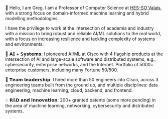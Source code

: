 👋 Hello, I am Greg. I am a Professor of Computer Science at [HES-SO Valais](https://www.hevs.ch), with a strong focus on domain-informed machine learning and hybrid modelling methodologies.

I have the privilege to work at the intersection of academia and industry with a mission to bring robust and reliable AI/ML solutions to the real world, with a focus on increasing resilience and tackling complexity of systems and environments. 

🤖 𝗔𝗜 + 𝗦𝘆𝘀𝘁𝗲𝗺𝘀: I pioneered AI/ML at Cisco with 4 flagship products at the intersection of AI and large-scale software and distributed systems, e.g., cybersecurity, enterprise networks, and the Internet. Portfolio of 5000+ enterprise customers, including many Fortune 50/500. 

🚀 𝗧𝗲𝗮𝗺 𝗹𝗲𝗮𝗱𝗲𝗿𝘀𝗵𝗶𝗽: I hired more than 50 engineers into Cisco, across 3 engineering teams built from the ground up, and multiple disciplines: data engineering, machine learning, cloud, backend, and frontend.

💡 𝗥&𝗗 𝗮𝗻𝗱 𝗶𝗻𝗻𝗼𝘃𝗮𝘁𝗶𝗼𝗻: 200+ granted patents (some more pending) in the area of machine learning, networking, cybersecurity and distributed systems. 
